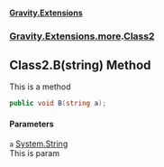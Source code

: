 #### [Gravity.Extensions](./index.md 'index')
### [Gravity.Extensions.more](./Gravity-Extensions-more.md 'Gravity.Extensions.more').[Class2](./Gravity-Extensions-more-Class2.md 'Gravity.Extensions.more.Class2')
## Class2.B(string) Method
This is a method  
```csharp
public void B(string a);
```
#### Parameters
<a name='Gravity-Extensions-more-Class2-B(string)-a'></a>
`a` [System.String](https://docs.microsoft.com/en-us/dotnet/api/System.String 'System.String')  
This is param  
  
